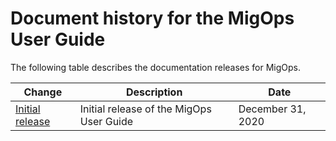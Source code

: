 # Document history for the MigOps User Guide<a name="doc-history"></a>

The following table describes the documentation releases for MigOps\.

| Change | Description | Date | 
| --- |--- |--- |
| [Initial release](#doc-history) | Initial release of the MigOps User Guide | December 31, 2020 | 